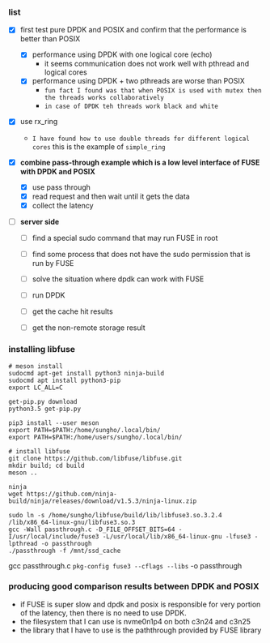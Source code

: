 ### list
- [x] first test pure DPDK and POSIX and confirm that the performance is better than POSIX
  - [x] performance using DPDK with one logical core (echo)
    - it seems communication does not work well with pthread and logical cores
  - [x] performance using DPDK + two pthreads are worse than POSIX
    - `fun fact I found was that when POSIX is used with mutex then the threads works collaboratively`
    - `in case of DPDK teh threads work black and white`

- [x] use rx_ring
    - `I have found how to use double threads for different logical cores` this is the example of `simple_ring`

- [x] **combine pass-through example which is a low level interface of FUSE with DPDK and POSIX**
    - [x] use pass through
    - [x] read request and then wait until it gets the data
    - [x] collect the latency

- [ ] **server side**
    - [ ] find a special sudo command that may run FUSE in root
    - [ ] find some process that does not have the sudo permission that is run by FUSE
    - [ ] solve the situation where dpdk can work with FUSE
    - [ ] run DPDK
    - [ ] get the cache hit results
    - [ ] get the non-remote storage result


### installing libfuse
```
# meson install
sudocmd apt-get install python3 ninja-build
sudocmd apt install python3-pip
export LC_ALL=C

get-pip.py download
python3.5 get-pip.py

pip3 install --user meson
export PATH=$PATH:/home/sungho/.local/bin/
export PATH=$PATH:/home/users/sungho/.local/bin/

# install libfuse
git clone https://github.com/libfuse/libfuse.git
mkdir build; cd build
meson ..

ninja
wget https://github.com/ninja-build/ninja/releases/download/v1.5.3/ninja-linux.zip

sudo ln -s /home/sungho/libfuse/build/lib/libfuse3.so.3.2.4 /lib/x86_64-linux-gnu/libfuse3.so.3
gcc -Wall passthrough.c -D_FILE_OFFSET_BITS=64 -I/usr/local/include/fuse3 -L/usr/local/lib/x86_64-linux-gnu -lfuse3 -lpthread -o passthrough
./passthrough -f /mnt/ssd_cache
```

gcc passthrough.c `pkg-config fuse3 --cflags --libs`  -o passthrough

### producing good comparison results between DPDK and POSIX
- if FUSE is super slow and dpdk and posix is responsible for very portion of the latency, then there is no need to use DPDK.
- the filesystem that I can use is nvme0n1p4 on both c3n24 and c3n25
- the library that I have to use is the paththrough provided by FUSE library
